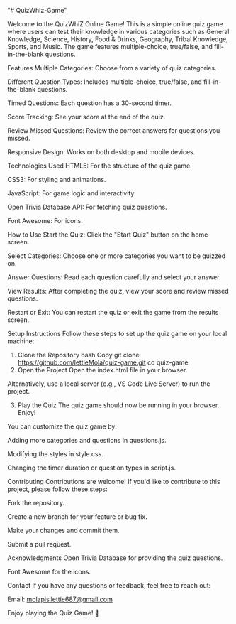 "# QuizWhiz-Game" 

Welcome to the QuizWhiZ Online Game! This is a simple online quiz game where users can test their knowledge in various categories such as General Knowledge, Science, History, Food & Drinks, Geography, Tribal Knowledge, Sports, and Music. The game features multiple-choice, true/false, and fill-in-the-blank questions.

Features
Multiple Categories: Choose from a variety of quiz categories.

Different Question Types: Includes multiple-choice, true/false, and fill-in-the-blank questions.

Timed Questions: Each question has a 30-second timer.

Score Tracking: See your score at the end of the quiz.

Review Missed Questions: Review the correct answers for questions you missed.

Responsive Design: Works on both desktop and mobile devices.

Technologies Used
HTML5: For the structure of the quiz game.

CSS3: For styling and animations.

JavaScript: For game logic and interactivity.

Open Trivia Database API: For fetching quiz questions.

Font Awesome: For icons.

How to Use
Start the Quiz: Click the "Start Quiz" button on the home screen.

Select Categories: Choose one or more categories you want to be quizzed on.

Answer Questions: Read each question carefully and select your answer.

View Results: After completing the quiz, view your score and review missed questions.

Restart or Exit: You can restart the quiz or exit the game from the results screen.

Setup Instructions
Follow these steps to set up the quiz game on your local machine:

1. Clone the Repository
bash
Copy
git clone https://github.com/lettieMola/quiz-game.git
cd quiz-game
2. Open the Project
Open the index.html file in your browser.

Alternatively, use a local server (e.g., VS Code Live Server) to run the project.

3. Play the Quiz
The quiz game should now be running in your browser. Enjoy!
   
You can customize the quiz game by:

Adding more categories and questions in questions.js.

Modifying the styles in style.css.

Changing the timer duration or question types in script.js.

Contributing
Contributions are welcome! If you'd like to contribute to this project, please follow these steps:

Fork the repository.

Create a new branch for your feature or bug fix.

Make your changes and commit them.

Submit a pull request.


Acknowledgments
Open Trivia Database for providing the quiz questions.

Font Awesome for the icons.

Contact
If you have any questions or feedback, feel free to reach out:

Email: molapisilettie687@gmail.com 

Enjoy playing the Quiz Game! 🎉


